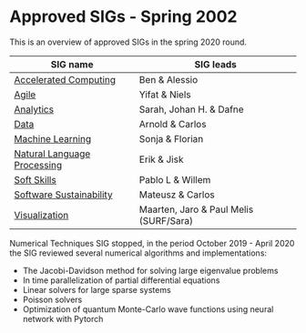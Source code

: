 # Approved SIGs - Spring 2002
This is an overview of approved SIGs in the spring 2020 round.

| SIG name | SIG leads |
|----------|-----------|
| [Accelerated Computing](AcceleratedComputingSIG.md) | Ben & Alessio
| [Agile](Agile-SIG.md)          | Yifat & Niels
| [Analytics](Analytics-SIG.md)  | Sarah, Johan H. & Dafne
| [Data](data-sig.md)            | Arnold & Carlos
| [Machine Learning](Machine_Learning.md) | Sonja & Florian
| [Natural Language Processing](NLP-SIG.md) | Erik & Jisk
| [Soft Skills](SoftSkills-SIG.md)       | Pablo L & Willem
| [Software Sustainability](software-sustainability.md) | Mateusz & Carlos
| [Visualization](visualization.md)      | Maarten, Jaro & Paul Melis (SURF/Sara)

Numerical Techniques SIG stopped, in the period October 2019 - April 2020 the SIG reviewed several numerical algorithms and implementations:
 - The Jacobi-Davidson method for solving large eigenvalue problems
 - In time parallelization of partial differential equations
 - Linear solvers for large sparse systems
 - Poisson solvers
 - Optimization of quantum Monte-Carlo wave functions using neural network with Pytorch
